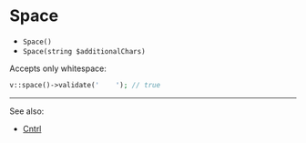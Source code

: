 # Space

- `Space()`
- `Space(string $additionalChars)`

Accepts only whitespace:

```php
v::space()->validate('    '); // true
```

***
See also:

  * [Cntrl](Cntrl.md)
